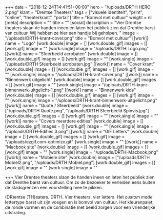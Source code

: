 +++
date = "2018-12-24T14:41:51+00:00"
hero = "/uploads/DRTH HERO 2.png"
klant = "Drentse Theaters"
tags = ["visuele identiteit", "print", "online", "theaterkrant", "portal"]
title = "Bomvol met cultuur"
weight = nil
[meta]
description = ""
title = ""
[social]
description = "Vier Drentse theaters slaan de handen ineen en laten het publiek zien dat Drenthe barst van cultuur. Wij hebben ze hier een handje bij geholpen.  "
image = "/uploads/DRTH-krant-cover.png"
title = "Bomvol met cultuur"
[[work]]
name = "Logo"
[work.double]
image = []
[work.double_gif]
images = []
[work.gif]
image = ""
[work.single]
image = "/uploads/DRTH Logo.png"
[[work]]
name = "Sfeerbeeld acrobaten"
[work.double]
image = []
[work.double_gif]
images = []
[work.gif]
image = ""
[work.single]
image = "/uploads/DRTH Sfeerbeeld acrobaten.jpg"
[[work]]
name = "Cover krant"
[work.double]
image = []
[work.double_gif]
images = []
[work.gif]
image = ""
[work.single]
image = "/uploads/DRTH-krant-cover.png"
[[work]]
name = "Binnenwerk uitgelicht"
[work.double]
image = []
[work.double_gif]
images = []
[work.gif]
image = ""
[work.single]
image = "/uploads/DRTH-krant-binnenwerk-uitgelicht-1.png"
[[work]]
name = "Binnenwerk kids"
[work.double]
image = []
[work.double_gif]
images = []
[work.gif]
image = ""
[work.single]
image = "/uploads/DRTH-krant-binnenwerk-uitgelicht.png"
[[work]]
name = "Quote / Sfeerbeeld"
[work.double]
image = ["/uploads/DRTH Quote.png", "/uploads/DRTH Sfeerbeeld Spinvis.jpg"]
[work.double_gif]
images = []
[work.gif]
image = ""
[work.single]
image = ""
[[work]]
name = "Covers meerdere edities"
[work.double]
image = []
[work.double_gif]
images = []
[work.gif]
image = ""
[work.single]
image = "/uploads/DRTH-Edities 3.png"
[[work]]
name = "GIF Letters"
[work.double]
image = []
[work.double_gif]
images = []
[work.gif]
image = "/uploads/ezgif.com-optimize.gif"
[work.single]
image = ""
[[work]]
name = "Macbook site"
[work.double]
image = []
[work.double_gif]
images = []
[work.gif]
image = ""
[work.single]
image = "/uploads/DRTH-Macbook.png"
[[work]]
name = "Mobiele site"
[work.double]
image = ["/uploads/DRTH Mobiel2.png", "/uploads/DRTH Mobiel.png"]
[work.double_gif]
images = []
[work.gif]
image = ""
[work.single]
image = ""

+++
Vier Drentse theaters slaan de handen ineen en laten het publiek zien dat Drenthe barst van cultuur. Om zo de bezoeker te verleiden eens buiten de stadsgrenzen een voorstelling mee te pikken. 

(DR)entse (TH)eaters. DRTH. Vier theaters, vier letters. Het _custom made_ lettertype barst uit zijn voegen en is bomvol van cultuur. Het kleurenpalet, de ronde vormen en de combinatie met beeld zorgen voor een vriendelijke uitstraling.